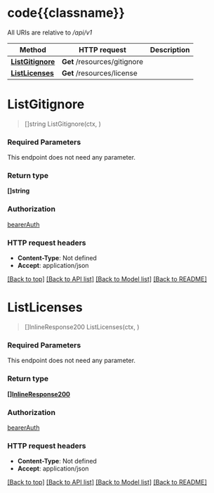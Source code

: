 # code{{classname}}

All URIs are relative to */api/v1*

Method | HTTP request | Description
------------- | ------------- | -------------
[**ListGitignore**](ResourceApi.md#ListGitignore) | **Get** /resources/gitignore | 
[**ListLicenses**](ResourceApi.md#ListLicenses) | **Get** /resources/license | 

# **ListGitignore**
> []string ListGitignore(ctx, )


### Required Parameters
This endpoint does not need any parameter.

### Return type

**[]string**

### Authorization

[bearerAuth](../README.md#bearerAuth)

### HTTP request headers

 - **Content-Type**: Not defined
 - **Accept**: application/json

[[Back to top]](#) [[Back to API list]](../README.md#documentation-for-api-endpoints) [[Back to Model list]](../README.md#documentation-for-models) [[Back to README]](../README.md)

# **ListLicenses**
> []InlineResponse200 ListLicenses(ctx, )


### Required Parameters
This endpoint does not need any parameter.

### Return type

[**[]InlineResponse200**](inline_response_200.md)

### Authorization

[bearerAuth](../README.md#bearerAuth)

### HTTP request headers

 - **Content-Type**: Not defined
 - **Accept**: application/json

[[Back to top]](#) [[Back to API list]](../README.md#documentation-for-api-endpoints) [[Back to Model list]](../README.md#documentation-for-models) [[Back to README]](../README.md)

